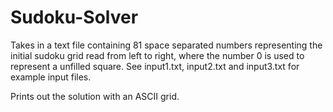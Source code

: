 # Sudoku-Solver

Takes in a text file containing 81 space separated numbers representing the initial sudoku grid read from left to right, where the number 0 is used to represent a unfilled square. See input1.txt, input2.txt and input3.txt for example input files.

Prints out the solution with an ASCII grid.
